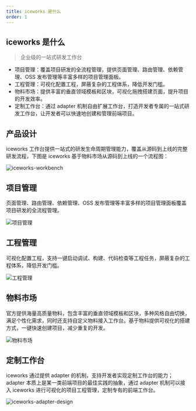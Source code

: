 ```yaml
---
title: iceworks 是什么
order: 1
---
```


## iceworks 是什么

> 企业级的一站式研发工作台

* 项目管理：覆盖项目研发的全流程管理，提供页面管理、路由管理、依赖管理、OSS 发布管理等丰富多样的项目管理面板。
* 工程管理：可视化配置工程，屏蔽复杂的工程体系，降低开发门槛。
* 物料市场：提供丰富的垂直领域模板和区块，可视化拖拽搭建页面，提升项目的开发效率。
* 定制工作台：通过 adapter 机制自由扩展工作台，打造开发者专属的一站式研发工作台，让开发者可以快速地创建和管理前端项目。

## 产品设计

iceworks 工作台提供一站式的研发生命周期管理能力，覆盖从源码到上线的完整研发流程，下图是 iceworks 基于物料市场从源码到上线的一个流程图：

![iceworks-workbench](https://img.alicdn.com/tfs/TB1YjEudLWG3KVjSZFPXXXaiXXa-970-633.png)

## 项目管理

页面管理、路由管理、依赖管理、OSS 发布管理等丰富多样的项目管理面板覆盖项目研发的全流程管理。

![项目管理](https://img.alicdn.com/tfs/TB1LdRYd9WD3KVjSZSgXXcCxVXa-2876-1582.png)

## 工程管理

可视化配置工程，支持一键启动调试、构建、代码检查等工程任务，屏蔽复杂的工程体系，降低开发门槛。

![工程管理](https://img.alicdn.com/tfs/TB1HpB1d8Kw3KVjSZFOXXarDVXa-2880-1584.png)

## 物料市场

官方提供海量高质量物料，包含丰富的垂直领域模板和区块，多种风格自由切换，满足个性化需求，同时还支持自定义物料接入工作台。基于物料提供可视化的搭建方式，一键快速创建项目，减少重复的开发。

![物料市场](https://img.alicdn.com/tfs/TB1TY01d8Kw3KVjSZFOXXarDVXa-2878-1580.png)

## 定制工作台

iceworks 通过提供 adapter 的机制，支持开发者实现定制工作台的能力；adapter 本质上是某一类前端项目的最佳实践的抽象，通过 adapter 机制可以接入 iceworks 进行可视化的项目工程管理，定制专有的前端工作台。

![iceworks-adapter-design](https://img.alicdn.com/tfs/TB1wwsmcAxz61VjSZFrXXXeLFXa-2384-1404.png)
